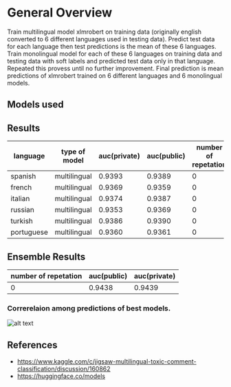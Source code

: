 # General Overview
Train multilingual model xlmrobert on training data (originally english converted to 6 different languages used in testing data). Predict test data for each language then test predictions is the mean of these 6 languages. Train monolingual model for each of these 6 languages on training data and testing data with soft labels and predicted test data only in that language. Repeated this provess until no further improvement. Final prediction is mean predictions of xlmrobert trained on 6 different languages and 6 monolingual models.

## Models used




## Results

language| type of model | auc(private)|auc(public)|number of repetation
--- | --- | ---| ---|---
spanish|multilingual|0.9393|0.9389|0
french|multilingual|0.9369|0.9359|0
italian|multilingual|0.9374|0.9387|0
russian|multilingual|0.9353|0.9369|0
turkish|multilingual|0.9386|0.9390|0
portuguese|multilingual|0.9360|0.9361|0



## Ensemble Results

 number of repetation|auc(public)|auc(private)
 |---|--- | ---
 0|0.9438|0.9439 
 
 
 
 ### Correrelaion among predictions of best models.
![alt text]()


## References
- https://www.kaggle.com/c/jigsaw-multilingual-toxic-comment-classification/discussion/160862
- https://huggingface.co/models
